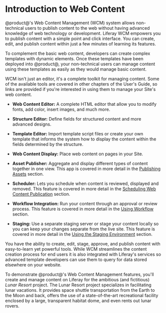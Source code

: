 # Introduction to Web Content [](id=introduction-web-content)

@product@'s Web Content Management (WCM) system allows non-technical users to
publish content to the web without having advanced knowledge of web technology
or development. Liferay WCM empowers you to publish content with a simple point 
and click interface. You can create, edit, and publish content within just a 
few minutes of learning its features.

To complement the basic web content, developers can create complex templates 
with dynamic elements. Once these templates have been deployed into @product@, 
your non-technical users can manage content using these templates as easily as 
they would manage basic content.

WCM isn't just an editor, it's a complete toolkit for managing content. Some of 
the available tools  are covered in other chapters of the User's Guide, so 
links are provided if you're interested in using them to manage your Site's web 
content.

- **Web Content Editor:** A complete HTML editor that allow you to modify 
    fonts, add color, insert images, and much more.

- **Structure Editor:** Define fields for structured content and more advanced
    designs.

- **Template Editor:** Import template script files or create your own template
    that informs the system how to display the content within the fields
    determined by the structure.

- **Web Content Display:** Place web content on pages in your Site.

- **Asset Publisher:** Aggregate and display different types of
    content together in one view. This app is covered in more detail in the
    [Publishing Assets](/discover/portal/-/knowledge_base/7-1/publishing-assets)
    section.

- **Scheduler:** Lets you schedule when content is reviewed, displayed and
    removed. This feature is covered in more detail in the
    [Scheduling Web Content Publication](/discover/portal/-/knowledge_base/7-1/scheduling-web-content-publication)
    section.

- **Workflow Integration:** Run your content through an approval or review
    process. This feature is covered in more detail in the
    [Using Workflow](/discover/portal/-/knowledge_base/7-1/using-workflow)
    section.

- **Staging:** Use a separate staging server or stage your content locally so
    you can keep your changes separate from the live site. This feature is 
    covered in more detail in the [Using the Staging Environment](/discover/portal/-/knowledge_base/7-1/using-the-staging-environment)
    section.

You have the ability to create, edit, stage, approve, and publish content with 
easy-to-learn yet powerful tools. While WCM streamlines the content 
creation process for end users it is also integrated with Liferay's services so 
advanced template developers can use them to query for data stored elsewhere on 
your website.

To demonstrate @product@'s Web Content Management features, you'll create
and manage content on Liferay for the ambitious (and fictitious) *Lunar Resort*
project. The Lunar Resort project specializes in facilitating lunar vacations.
It provides space shuttle transportation from the Earth to the Moon and back,
offers the use of a state-of-the-art recreational facility enclosed by a large,
transparent habitat dome, and even rents out lunar rovers.
